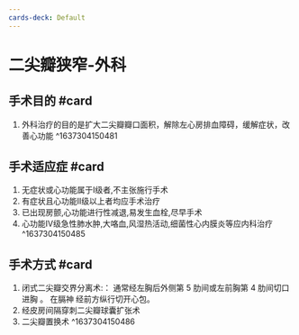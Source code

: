 ```yaml
---
cards-deck: Default
---
```


# 二尖瓣狭窄-外科

## 手术目的 #card 
1. 外科治疗的目的是扩大二尖瓣瓣口面积，解除左心房排血障碍，缓解症状，改善心功能
^1637304150481

## 手术适应症 #card 
1. 无症状或心功能属于I级者,不主张施行手术
2. 有症状且心功能II级以上者均应手术治疗
3. 已出现房颤,心功能进行性减退,易发生血栓,尽早手术
4. 心功能IV级急性肺水肿,大咯血,风湿热活动,细菌性心内膜炎等应内科治疗
^1637304150485

## 手术方式  #card 
1. 闭式二尖瓣交界分离术:： 通常经左胸后外侧第 5 肋间或左前胸第 4 肋间切口进胸 。 在膈神 经前方纵行切开心包。
2. 经皮房间隔穿刺二尖瓣球囊扩张术
3. 二尖瓣置换术
^1637304150486
